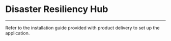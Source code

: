 # Disaster Resiliency Hub

---

Refer to the installation guide provided with product delivery to set up the application.
